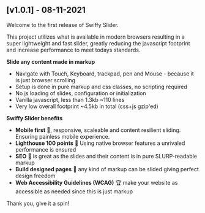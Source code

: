 ## [v1.0.1] - 08-11-2021

Welcome to the first release of Swiffy Slider.

This project utilizes what is available in modern browsers resulting in a super lightweight and fast slider, greatly reducing the javascript footprint and increase performance to meet todays standards.

**Slide any content made in markup**

- Navigate with Touch, Keyboard, trackpad, pen and Mouse - because it is just browser scrolling
- Setup is done in pure markup and css classes, no scripting required
- No js loading of slides, configuration or initialization
- Vanilla javascript, less than 1.3kb ~110 lines
- Very low overall footprint ~4.5kb in total (css+js gzip'ed)

**Swiffy Slider benefits**

* **Mobile first** :iphone:, responsive, scaleable and content resilient sliding. Ensuring painless mobile experience.
* **Lighthouse 100 points** :100: Using native browser features a unrivaled performance is ensured
* **SEO** :pencil:  is great as the slides and their content is in pure SLURP-readable markup
*  **Build designed pages** :art: any kind of markup can be slided giving perfect design freedom
* **Web Accessibility Guidelines (WCAG)** :trophy: make your website as accessible as needed since this is just markup

Thank you, give it a spin!